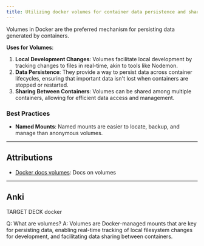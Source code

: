 ```yaml
---
title: Utilizing docker volumes for container data persistence and sharing
---
```

Volumes in Docker are the preferred mechanism for persisting data generated by containers. 

**Uses for Volumes**:
1. **Local Development Changes**: Volumes facilitate local development by tracking changes to files in real-time, akin to tools like Nodemon.
2. **Data Persistence**: They provide a way to persist data across container lifecycles, ensuring that important data isn't lost when containers are stopped or restarted.
3. **Sharing Between Containers**: Volumes can be shared among multiple containers, allowing for efficient data access and management.

### Best Practices
- **Named Mounts**: Named mounts are easier to locate, backup, and manage than anonymous volumes.

---
## Attributions
- [Docker docs volumes](https://docs.docker.com/storage/volumes/#volumes): Docs on volumes

----
## Anki

TARGET DECK
docker

Q: What are volumes?
A: Volumes are Docker-managed mounts that are key for persisting data, enabling real-time tracking of local filesystem changes for development, and facilitating data sharing between containers.
<!--ID: 1702818726358-->
